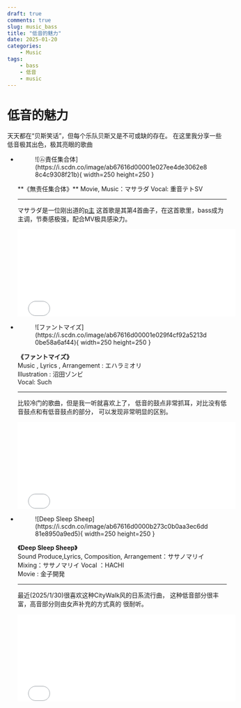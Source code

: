 ```yaml
---
draft: true 
comments: true
slug: music_bass
title: "低音的魅力"
date: 2025-01-20
categories: 
    - Music
tags:
    - bass
    - 低音
    - music
---
```

# 低音的魅力

天天都在“贝斯笑话”，但每个乐队贝斯又是不可或缺的存在。
在这里我分享一些低音极其出色，极其亮眼的歌曲

<!-- more -->
<div class="grid cards" markdown>

-   <figure  markdown="span" class="hover-zoom">
        ![㋰責任集合体](https://i.scdn.co/image/ab67616d00001e027ee4de3062e88c4c9308f21b){ width=250 height=250 }  
    </figure>
    **《無责任集合体》**  
    Movie, Music：マサラダ  
    Vocal: 重音テトSV  

    ---  
    マサラダ是一位刚出道的[p主](https://zh.moegirl.org.cn/zh-hans/VOCALOID%E8%81%8C%E4%BA%BA)
    这首歌是其第4首曲子，在这首歌里，bass成为主调，节奏感极强，配合MV极具感染力。

    <iframe src="//player.bilibili.com/player.html?isOutside=true&aid=1904434315&bvid=BV1gS411c78m&cid=1540356947&p=1&muted=1" scrolling="no" border="0" frameborder="no" framespacing="0" width="500" height="200"allowfullscreen="true"></iframe>  

-   <figure  markdown="span" class="hover-zoom">
        ![ファントマイズ](https://i.scdn.co/image/ab67616d00001e029f4cf92a5213d0be58a6af44){ width=250 height=250 }  
    </figure>

    **《ファントマイズ》**  
    Music , Lyrics , Arrangement : エハラミオリ  
    Illustration : 沼田ゾンビ  
    Vocal: Such  

    ---  
    比较冷门的歌曲，但是我一听就喜欢上了，
    低音的鼓点非常抓耳，对比没有低音鼓点和有低音鼓点的部分，
    可以发现非常明显的区别。
    <iframe src="//player.bilibili.com/player.html?isOutside=true&aid=377451668&bvid=BV1yo4y1U7ET&cid=393237378&p=1&muted=1" scrolling="no" border="0" frameborder="no" framespacing="0" width="500" height="200" allowfullscreen="true"></iframe>

-   <figure  markdown="span" class="hover-zoom">
        ![Deep Sleep Sheep](https://i.scdn.co/image/ab67616d0000b273c0b0aa3ec6dd81e8950a9ed5){ width=250 height=250 }  
    </figure>

    **《Deep Sleep Sheep》**  
    Sound Produce,Lyrics, Composition, Arrangement：ササノマリイ  
    Mixing：ササノマリイ
    Vocal ：HACHI  
    Movie : 金子開発  

    ---  
    最近(2025/1/30)很喜欢这种CityWalk风的日系流行曲，
    这种低音部分很丰富，高音部分则由女声补充的方式真的
    很耐听。

    <iframe src="//player.bilibili.com/player.html?isOutside=true&aid=113250033209134&bvid=BV1sP1UYeEvx&cid=26143557507&p=1&muted=1" scrolling="no" border="0" frameborder="no" framespacing="0" width="500" height="200" allowfullscreen="true"></iframe>

</dev>